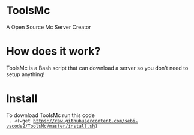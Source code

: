 # ToolsMc
A Open Source Mc Server Creator

# How does it work?
ToolsMc is a Bash script that can download a server so you don't need to setup anything!

# Install 
To download ToolsMc run this code
<br>
<code> . <(wget https://raw.githubusercontent.com/sebi-vscode2/ToolsMc/master/install.sh)</code>
